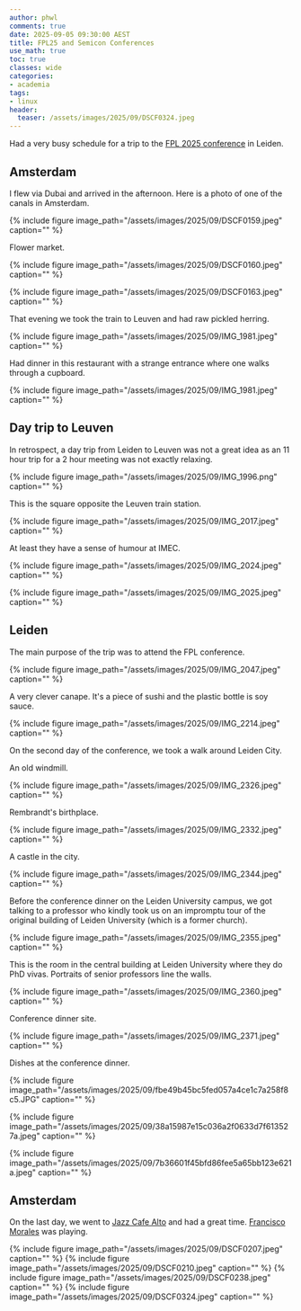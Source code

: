 ```yaml
---
author: phwl
comments: true
date: 2025-09-05 09:30:00 AEST
title: FPL25 and Semicon Conferences
use_math: true
toc: true
classes: wide
categories:
- academia
tags:
- linux
header:
  teaser: /assets/images/2025/09/DSCF0324.jpeg
---
```

Had a very busy schedule for a trip to the [FPL 2025 conference](https://2025.fpl.org/) in Leiden.

## Amsterdam
I flew via Dubai and arrived in the afternoon. Here is a photo of
one of the canals in Amsterdam.

{% include figure image_path="/assets/images/2025/09/DSCF0159.jpeg" caption="" %}

Flower market.

{% include figure image_path="/assets/images/2025/09/DSCF0160.jpeg" caption="" %}

{% include figure image_path="/assets/images/2025/09/DSCF0163.jpeg" caption="" %}

That evening we took the train to Leuven and had raw pickled herring.

{% include figure image_path="/assets/images/2025/09/IMG_1981.jpeg" caption="" %}

Had dinner in this restaurant with a strange entrance where one walks through a cupboard.

{% include figure image_path="/assets/images/2025/09/IMG_1981.jpeg" caption="" %}

## Day trip to Leuven

In retrospect, a day trip from Leiden to Leuven was not a great idea as an 11 hour trip for a 2 hour meeting was not exactly relaxing.

{% include figure image_path="/assets/images/2025/09/IMG_1996.png" caption="" %}

This is the square opposite the Leuven train station.

{% include figure image_path="/assets/images/2025/09/IMG_2017.jpeg" caption="" %}

At least they have a sense of humour at IMEC.

{% include figure image_path="/assets/images/2025/09/IMG_2024.jpeg" caption="" %}

{% include figure image_path="/assets/images/2025/09/IMG_2025.jpeg" caption="" %}

## Leiden
The main purpose of the trip was to attend the FPL conference.

{% include figure image_path="/assets/images/2025/09/IMG_2047.jpeg" caption="" %}

A very clever canape. It's a piece of sushi and the plastic bottle is soy sauce.

{% include figure image_path="/assets/images/2025/09/IMG_2214.jpeg" caption="" %}

On the second day of the conference, we took a walk around Leiden City.

An old windmill.

{% include figure image_path="/assets/images/2025/09/IMG_2326.jpeg" caption="" %}

Rembrandt's birthplace.

{% include figure image_path="/assets/images/2025/09/IMG_2332.jpeg" caption="" %}

A castle in the city.

{% include figure image_path="/assets/images/2025/09/IMG_2344.jpeg" caption="" %}

Before the conference dinner on the Leiden University campus, we got talking to a professor who kindly took us on an impromptu tour of the original building of Leiden University (which is a former church).

{% include figure image_path="/assets/images/2025/09/IMG_2355.jpeg" caption="" %}

This is the room in the central building at Leiden University where they do PhD vivas. Portraits of senior professors line the walls.

{% include figure image_path="/assets/images/2025/09/IMG_2360.jpeg" caption="" %}

Conference dinner site.

{% include figure image_path="/assets/images/2025/09/IMG_2371.jpeg" caption="" %}

Dishes at the conference dinner.

{% include figure image_path="/assets/images/2025/09/fbe49b45bc5fed057a4ce1c7a258f8c5.JPG" caption="" %}

{% include figure image_path="/assets/images/2025/09/38a15987e15c036a2f0633d7f613527a.jpeg" caption="" %}

{% include figure image_path="/assets/images/2025/09/7b36601f45bfd86fee5a65bb123e621a.jpeg" caption="" %}

## Amsterdam

On the last day, we went to [Jazz Cafe Alto](https://www.jazz-cafe-alto.nl/) and had a great time. [Francisco Morales](https://franciscomoralesmusic.com/) was playing.

{% include figure image_path="/assets/images/2025/09/DSCF0207.jpeg" caption="" %}
{% include figure image_path="/assets/images/2025/09/DSCF0210.jpeg" caption="" %}
{% include figure image_path="/assets/images/2025/09/DSCF0238.jpeg" caption="" %}
{% include figure image_path="/assets/images/2025/09/DSCF0324.jpeg" caption="" %}
